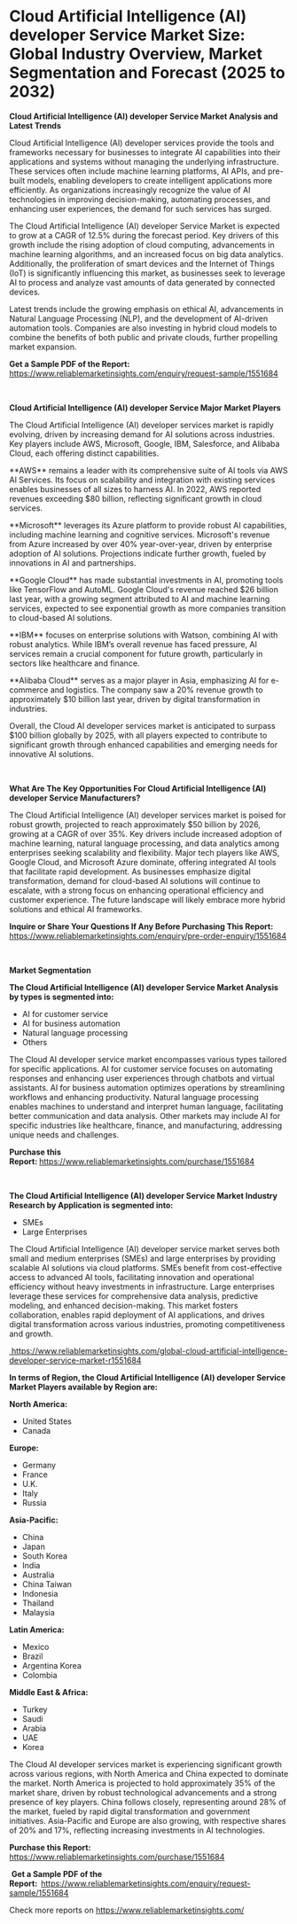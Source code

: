 <p><h1>Cloud Artificial Intelligence (AI) developer Service Market Size: Global Industry Overview, Market Segmentation and Forecast (2025 to 2032)</h1></p><p><strong>Cloud Artificial Intelligence (AI) developer Service Market Analysis and Latest Trends</strong></p>
<p><p>Cloud Artificial Intelligence (AI) developer services provide the tools and frameworks necessary for businesses to integrate AI capabilities into their applications and systems without managing the underlying infrastructure. These services often include machine learning platforms, AI APIs, and pre-built models, enabling developers to create intelligent applications more efficiently. As organizations increasingly recognize the value of AI technologies in improving decision-making, automating processes, and enhancing user experiences, the demand for such services has surged.</p><p>The Cloud Artificial Intelligence (AI) developer Service Market is expected to grow at a CAGR of 12.5% during the forecast period. Key drivers of this growth include the rising adoption of cloud computing, advancements in machine learning algorithms, and an increased focus on big data analytics. Additionally, the proliferation of smart devices and the Internet of Things (IoT) is significantly influencing this market, as businesses seek to leverage AI to process and analyze vast amounts of data generated by connected devices.</p><p>Latest trends include the growing emphasis on ethical AI, advancements in Natural Language Processing (NLP), and the development of AI-driven automation tools. Companies are also investing in hybrid cloud models to combine the benefits of both public and private clouds, further propelling market expansion.</p></p>
<p><strong>Get a Sample PDF of the Report:&nbsp;</strong> <a href="https://www.reliablemarketinsights.com/enquiry/request-sample/1551684?utm_campaign=3268&utm_medium=2&utm_source=Github&utm_content=ia&utm_term=11032025&utm_id=cloud-artificial-intelligence-ai-developer-service">https://www.reliablemarketinsights.com/enquiry/request-sample/1551684</a></p>
<p>&nbsp;</p>
<p><strong>Cloud Artificial Intelligence (AI) developer Service Major Market Players</strong></p>
<p><p>The Cloud Artificial Intelligence (AI) developer services market is rapidly evolving, driven by increasing demand for AI solutions across industries. Key players include AWS, Microsoft, Google, IBM, Salesforce, and Alibaba Cloud, each offering distinct capabilities.</p><p>**AWS** remains a leader with its comprehensive suite of AI tools via AWS AI Services. Its focus on scalability and integration with existing services enables businesses of all sizes to harness AI. In 2022, AWS reported revenues exceeding $80 billion, reflecting significant growth in cloud services.</p><p>**Microsoft** leverages its Azure platform to provide robust AI capabilities, including machine learning and cognitive services. Microsoft's revenue from Azure increased by over 40% year-over-year, driven by enterprise adoption of AI solutions. Projections indicate further growth, fueled by innovations in AI and partnerships.</p><p>**Google Cloud** has made substantial investments in AI, promoting tools like TensorFlow and AutoML. Google Cloud's revenue reached $26 billion last year, with a growing segment attributed to AI and machine learning services, expected to see exponential growth as more companies transition to cloud-based AI solutions.</p><p>**IBM** focuses on enterprise solutions with Watson, combining AI with robust analytics. While IBM’s overall revenue has faced pressure, AI services remain a crucial component for future growth, particularly in sectors like healthcare and finance.</p><p>**Alibaba Cloud** serves as a major player in Asia, emphasizing AI for e-commerce and logistics. The company saw a 20% revenue growth to approximately $10 billion last year, driven by digital transformation in industries.</p><p>Overall, the Cloud AI developer services market is anticipated to surpass $100 billion globally by 2025, with all players expected to contribute to significant growth through enhanced capabilities and emerging needs for innovative AI solutions.</p></p>
<p>&nbsp;</p>
<p><strong>What Are The Key Opportunities For Cloud Artificial Intelligence (AI) developer Service Manufacturers?</strong></p>
<p><p>The Cloud Artificial Intelligence (AI) developer services market is poised for robust growth, projected to reach approximately $50 billion by 2026, growing at a CAGR of over 35%. Key drivers include increased adoption of machine learning, natural language processing, and data analytics among enterprises seeking scalability and flexibility. Major tech players like AWS, Google Cloud, and Microsoft Azure dominate, offering integrated AI tools that facilitate rapid development. As businesses emphasize digital transformation, demand for cloud-based AI solutions will continue to escalate, with a strong focus on enhancing operational efficiency and customer experience. The future landscape will likely embrace more hybrid solutions and ethical AI frameworks.</p></p>
<p><strong>Inquire or Share Your Questions If Any Before Purchasing This Report:</strong> <a href="https://www.reliablemarketinsights.com/enquiry/pre-order-enquiry/1551684?utm_campaign=3268&utm_medium=2&utm_source=Github&utm_content=ia&utm_term=11032025&utm_id=cloud-artificial-intelligence-ai-developer-service">https://www.reliablemarketinsights.com/enquiry/pre-order-enquiry/1551684</a></p>
<p>&nbsp;</p>
<p><strong>Market Segmentation</strong></p>
<p><strong>The Cloud Artificial Intelligence (AI) developer Service Market Analysis by types is segmented into:</strong></p>
<p><ul><li>AI for customer service</li><li>AI for business automation</li><li>Natural language processing</li><li>Others</li></ul></p>
<p><p>The Cloud AI developer service market encompasses various types tailored for specific applications. AI for customer service focuses on automating responses and enhancing user experiences through chatbots and virtual assistants. AI for business automation optimizes operations by streamlining workflows and enhancing productivity. Natural language processing enables machines to understand and interpret human language, facilitating better communication and data analysis. Other markets may include AI for specific industries like healthcare, finance, and manufacturing, addressing unique needs and challenges.</p></p>
<p><strong>Purchase this Report:&nbsp;</strong><a href="https://www.reliablemarketinsights.com/purchase/1551684?utm_campaign=3268&utm_medium=2&utm_source=Github&utm_content=ia&utm_term=11032025&utm_id=cloud-artificial-intelligence-ai-developer-service">https://www.reliablemarketinsights.com/purchase/1551684</a></p>
<p>&nbsp;</p>
<p><strong>The Cloud Artificial Intelligence (AI) developer Service Market Industry Research by Application is segmented into:</strong></p>
<p><ul><li>SMEs</li><li>Large Enterprises</li></ul></p>
<p><p>The Cloud Artificial Intelligence (AI) developer service market serves both small and medium enterprises (SMEs) and large enterprises by providing scalable AI solutions via cloud platforms. SMEs benefit from cost-effective access to advanced AI tools, facilitating innovation and operational efficiency without heavy investments in infrastructure. Large enterprises leverage these services for comprehensive data analysis, predictive modeling, and enhanced decision-making. This market fosters collaboration, enables rapid deployment of AI applications, and drives digital transformation across various industries, promoting competitiveness and growth.</p></p>
<p><a href="https://www.reliablemarketinsights.com/global-cloud-artificial-intelligence-developer-service-market-r1551684?utm_campaign=3268&utm_medium=2&utm_source=Github&utm_content=ia&utm_term=11032025&utm_id=cloud-artificial-intelligence-ai-developer-service">&nbsp;https://www.reliablemarketinsights.com/global-cloud-artificial-intelligence-developer-service-market-r1551684</a></p>
<p><strong>In terms of Region, the Cloud Artificial Intelligence (AI) developer Service Market Players available by Region are:</strong></p>
<p>
    <p> <strong> North America: </strong>
        <ul>
            <li>United States</li>
            <li>Canada</li>
        </ul>
        </p> 
    <p> <strong> Europe: </strong>
        <ul>
            <li>Germany</li>
            <li>France</li>
            <li>U.K.</li>
            <li>Italy</li>
            <li>Russia</li>
        </ul>
        </p> 
    <p> <strong> Asia-Pacific: </strong>
        <ul>
            <li>China</li>
            <li>Japan</li>
            <li>South Korea</li>
            <li>India</li>
            <li>Australia</li>
            <li>China Taiwan</li>
            <li>Indonesia</li>
            <li>Thailand</li>
            <li>Malaysia</li>
        </ul>
        </p> 
    <p> <strong> Latin America: </strong>
        <ul>
            <li>Mexico</li>
            <li>Brazil</li>
            <li>Argentina Korea</li>
            <li>Colombia</li>
        </ul>
        </p> 
    <p> <strong> Middle East & Africa: </strong>
        <ul>
            <li>Turkey</li>
            <li>Saudi</li>
            <li>Arabia</li>
            <li>UAE</li>
            <li>Korea</li>
        </ul>
    </p>
    </p>
<p><p>The Cloud AI developer services market is experiencing significant growth across various regions, with North America and China expected to dominate the market. North America is projected to hold approximately 35% of the market share, driven by robust technological advancements and a strong presence of key players. China follows closely, representing around 28% of the market, fueled by rapid digital transformation and government initiatives. Asia-Pacific and Europe are also growing, with respective shares of 20% and 17%, reflecting increasing investments in AI technologies.</p></p>
<p><strong>Purchase this Report: </strong><a href="https://www.reliablemarketinsights.com/purchase/1551684?utm_campaign=3268&utm_medium=2&utm_source=Github&utm_content=ia&utm_term=11032025&utm_id=cloud-artificial-intelligence-ai-developer-service">https://www.reliablemarketinsights.com/purchase/1551684</a></p>
<p>&nbsp;<strong>Get a Sample PDF of the Report:&nbsp;&nbsp;</strong><a href="https://www.reliablemarketinsights.com/enquiry/request-sample/1551684?utm_campaign=3268&utm_medium=2&utm_source=Github&utm_content=ia&utm_term=11032025&utm_id=cloud-artificial-intelligence-ai-developer-service">https://www.reliablemarketinsights.com/enquiry/request-sample/1551684</a></p>
<p><strong></strong></p>
<p>Check more reports on <a href="https://www.reliablemarketinsights.com/?utm_campaign=3268&utm_medium=2&utm_source=Github&utm_content=ia&utm_term=11032025&utm_id=cloud-artificial-intelligence-ai-developer-service">https://www.reliablemarketinsights.com/</a></p>